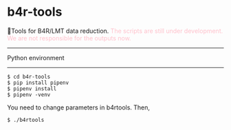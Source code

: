 # b4r-tools
:rocket:Tools for B4R/LMT data reduction.
<font color="Pink"> The scripts are still under development. We are not responsible for the outputs now. </font>

**************************************************************
Python environment
**************************************************************

```terminal
$ cd b4r-tools
$ pip install pipenv
$ pipenv install
$ pipenv -venv
```

You need to change parameters in b4rtools. Then,
```terminal
$ ./b4rtools
```
